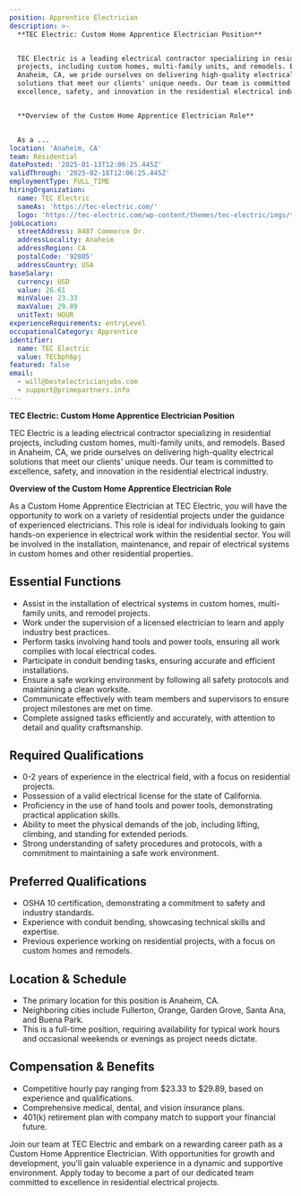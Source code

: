 ```yaml
---
position: Apprentice Electrician
description: >-
  **TEC Electric: Custom Home Apprentice Electrician Position**


  TEC Electric is a leading electrical contractor specializing in residential
  projects, including custom homes, multi-family units, and remodels. Based in
  Anaheim, CA, we pride ourselves on delivering high-quality electrical
  solutions that meet our clients' unique needs. Our team is committed to
  excellence, safety, and innovation in the residential electrical industry.


  **Overview of the Custom Home Apprentice Electrician Role**


  As a ...
location: 'Anaheim, CA'
team: Residential
datePosted: '2025-01-13T12:06:25.445Z'
validThrough: '2025-02-18T12:06:25.445Z'
employmentType: FULL_TIME
hiringOrganization:
  name: TEC Electric
  sameAs: 'https://tec-electric.com/'
  logo: 'https://tec-electric.com/wp-content/themes/tec-electric/imgs/tec-logo.png'
jobLocation:
  streetAddress: 8487 Commerce Dr.
  addressLocality: Anaheim
  addressRegion: CA
  postalCode: '92805'
  addressCountry: USA
baseSalary:
  currency: USD
  value: 26.61
  minValue: 23.33
  maxValue: 29.89
  unitText: HOUR
experienceRequirements: entryLevel
occupationalCategory: Apprentice
identifier:
  name: TEC Electric
  value: TECbph6pj
featured: false
email:
  - will@bestelectricianjobs.com
  - support@primepartners.info
---
```




**TEC Electric: Custom Home Apprentice Electrician Position**

TEC Electric is a leading electrical contractor specializing in residential projects, including custom homes, multi-family units, and remodels. Based in Anaheim, CA, we pride ourselves on delivering high-quality electrical solutions that meet our clients' unique needs. Our team is committed to excellence, safety, and innovation in the residential electrical industry.

**Overview of the Custom Home Apprentice Electrician Role**

As a Custom Home Apprentice Electrician at TEC Electric, you will have the opportunity to work on a variety of residential projects under the guidance of experienced electricians. This role is ideal for individuals looking to gain hands-on experience in electrical work within the residential sector. You will be involved in the installation, maintenance, and repair of electrical systems in custom homes and other residential properties. 

## Essential Functions

- Assist in the installation of electrical systems in custom homes, multi-family units, and remodel projects.
- Work under the supervision of a licensed electrician to learn and apply industry best practices.
- Perform tasks involving hand tools and power tools, ensuring all work complies with local electrical codes.
- Participate in conduit bending tasks, ensuring accurate and efficient installations.
- Ensure a safe working environment by following all safety protocols and maintaining a clean worksite.
- Communicate effectively with team members and supervisors to ensure project milestones are met on time.
- Complete assigned tasks efficiently and accurately, with attention to detail and quality craftsmanship.

## Required Qualifications

- 0-2 years of experience in the electrical field, with a focus on residential projects.
- Possession of a valid electrical license for the state of California.
- Proficiency in the use of hand tools and power tools, demonstrating practical application skills.
- Ability to meet the physical demands of the job, including lifting, climbing, and standing for extended periods.
- Strong understanding of safety procedures and protocols, with a commitment to maintaining a safe work environment.

## Preferred Qualifications

- OSHA 10 certification, demonstrating a commitment to safety and industry standards.
- Experience with conduit bending, showcasing technical skills and expertise.
- Previous experience working on residential projects, with a focus on custom homes and remodels.

## Location & Schedule

- The primary location for this position is Anaheim, CA.
- Neighboring cities include Fullerton, Orange, Garden Grove, Santa Ana, and Buena Park.
- This is a full-time position, requiring availability for typical work hours and occasional weekends or evenings as project needs dictate.

## Compensation & Benefits

- Competitive hourly pay ranging from $23.33 to $29.89, based on experience and qualifications.
- Comprehensive medical, dental, and vision insurance plans.
- 401(k) retirement plan with company match to support your financial future.

Join our team at TEC Electric and embark on a rewarding career path as a Custom Home Apprentice Electrician. With opportunities for growth and development, you'll gain valuable experience in a dynamic and supportive environment. Apply today to become a part of our dedicated team committed to excellence in residential electrical projects.
